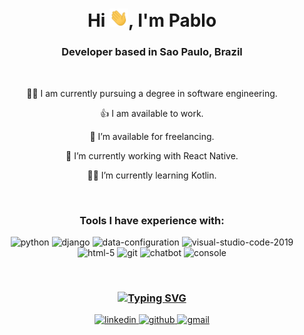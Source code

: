 <!DOCTYPE html>
<html lang="en">
<head>
    <meta charset="UTF-8">
    <meta name="viewport" content="width=device-width, initial-scale=1.0">
</head>
<body>

<h1 align="center">Hi <img src="https://raw.githubusercontent.com/ABSphreak/ABSphreak/master/gifs/Hi.gif" width="30px">, I'm Pablo</h1>
<h3 align="center">Developer based in Sao Paulo, Brazil</h3>

<br>

<p align="center">🧑‍🎓 I am currently pursuing a degree in software engineering.</p>
<p align="center">👍 I am available to work.</p>
<p align="center">🤝 I’m available for freelancing.</p>
<p align="center">👾 I’m currently working with React Native.</p>
<p align="center">👨‍💻 I’m currently learning Kotlin.</p>


<br>

<h3 align="center">Tools I have experience with:</h3>

<p align="center">
    <div align="center" class="icons-social">
        <img width="100" height="100" src="https://img.icons8.com/nolan/100/1A6DFF/C822FF/python.png" alt="python"/>
        <img width="100" height="100" src="https://img.icons8.com/nolan/100/1A6DFF/C822FF/django.png" alt="django"/>
        <img width="100" height="100" src="https://img.icons8.com/nolan/100/1A6DFF/C822FF/data-configuration.png" alt="data-configuration"/>
        <img width="100" height="100" src="https://img.icons8.com/nolan/100/1A6DFF/C822FF/visual-studio-code-2019.png" alt="visual-studio-code-2019"/>
        <img width="100" height="100" src="https://img.icons8.com/nolan/100/1A6DFF/C822FF/html-5.png" alt="html-5"/>
        <img width="100" height="100" src="https://img.icons8.com/nolan/100/git.png" alt="git"/>
        <img width="100" height="100" src="https://img.icons8.com/nolan/64/1A6DFF/C822FF/chatbot.png" alt="chatbot"/>
        <img width="100" height="100" src="https://img.icons8.com/nolan/96/console.png" alt="console"/>
    </div>
</p>

<br>




<div align="center">
    <h3>
        <a href="https://git.io/typing-svg" target="_blank">
            <img src="https://readme-typing-svg.demolab.com?font=Roboto-Mono&pause=1000&color=22C0F7&center=true&vCenter=true&random=false&width=435&lines=Connect+with+me" alt="Typing SVG"/>
        </a>
    </h3>
</div>

<p align="center">
    <div align="center" class="icons-social">
        <a href="https://www.linkedin.com/in/pablomperezaguilar/" target="_blank">
            <img width="100" height="100" src="https://img.icons8.com/pulsar-gradient/100/linkedin.png" alt="linkedin"/>
        </a>
        <a href="https://github.com/PabloPerezAguilar5" target="_blank">
            <img width="100" height="100" src="https://img.icons8.com/pulsar-gradient/100/github.png" alt="github"/>
        </a>
        <a href="mailto:pabloperezaguilaro@gmail.com" target="_blank">
            <img width="100" height="100" src="https://img.icons8.com/nolan/64/1A6DFF/C822FF/gmail.png" alt="gmail"/>
        </a>
    </div>
</p>


</body>
</html>


